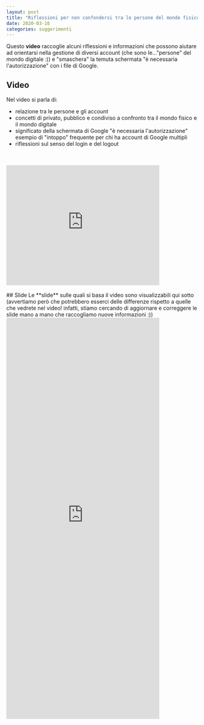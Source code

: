 ```yaml
---
layout: post
title: "Riflessioni per non confondersi tra le persone del mondo fisico e "le persone del mondo digitale"
date: 2020-03-16 
categories: suggerimenti
---
```


Questo **video** raccoglie alcuni riflessioni e informazioni che possono aiutare ad orientarsi nella gestione di diversi account (che sono le..."persone" del mondo digitale :)) e "smaschera" la temuta schermata "è necessaria l'autorizzazione" con i file di Google.

## Video
Nel video si parla di:
* relazione tra le persone e gli account
* concetti di privato, pubblico e condiviso a confronto tra il mondo fisico e il mondo digitale
* significato della schermata di Google "è necessaria l'autorizzazione" esempio di "intoppo" frequente per chi ha account di Google multipli
* riflessioni sul senso del login e del logout
<br>
<br>
<iframe width="80%" height="315" src="https://www.youtube.com/embed/cQacutTMz70" frameborder="0" allow="accelerometer; autoplay; encrypted-media; gyroscope; picture-in-picture" allowfullscreen></iframe>
<br>
<br>
## Slide
Le **slide** sulle quali si basa il video sono visualizzabili qui sotto (avvertiamo però che potrebbero esserci delle differenze rispetto a quelle che vedrete nel video! infatti, stiamo cercando di aggiornare e correggere le slide mano a mano che raccogliamo nuove informazioni :))
<iframe src="https://docs.google.com/presentation/d/e/2PACX-1vQxX3XpLOglEVg0PIcMs7js_wmHtTYRcoFAqKY4ObHLZAPq7Er0xbkIZbGKfVnRWqhCctmDX4TE5tLj/embed?start=false&loop=false&delayms=3000" frameborder="0" width="80%" height="1053" allowfullscreen="true" mozallowfullscreen="true" webkitallowfullscreen="true"></iframe>
